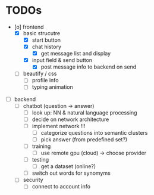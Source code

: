 
# TODOs

- [o] frontend 
    - [X] basic strucutre
        - [X] start button
        - [X] chat history
            - [X] get message list and display
        - [X] input field & send button
            - [X] post message info to backend on send
    - [ ] beautify / css
        - [ ] profile info
        - [ ] typing animation
- [ ] backend
    - [ ] chatbot (question -> answer)
        - [ ] look up: NN & natural language processing
        - [ ] decide on network architecture 
        - [ ] implement network !!!
            - [ ] categorize questions into semantic clusters
            - [ ] pick answer (from predefined set?)
        - [ ] training
            - [ ] use remote gpu (cloud) -> choose provider
        - [ ] testing
            - [ ] get a dataset (online?)
        - [ ] switch out words for synomyms
    - [ ] security
        - [ ] connect to account info
